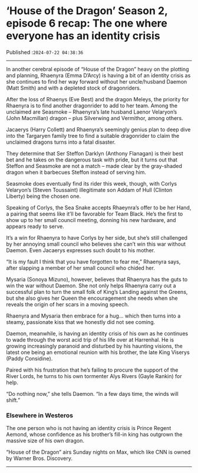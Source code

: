 # ‘House of the Dragon’ Season 2, episode 6 recap: The one where everyone has an identity crisis

Published :`2024-07-22 04:38:36`

---

In another cerebral episode of “House of the Dragon” heavy on the plotting and planning, Rhaenyra (Emma D’Arcy) is having a bit of an identity crisis as she continues to find her way forward without her uncle/husband Daemon (Matt Smith) and with a depleted stock of dragonriders.

After the loss of Rhaenys (Eve Best) and the dragon Meleys, the priority for Rhaenyra is to find another dragonrider to add to her team. Among the unclaimed are Seasmoke – Rhaenyra’s late husband Laenor Velaryon’s (John Macmillan) dragon – plus Silverwing and Vermithor, among others.

Jacaerys (Harry Collett) and Rhaenyra’s seemingly genius plan to deep dive into the Targaryen family tree to find a suitable dragonrider to claim the unclaimed dragons turns into a fatal disaster.

They determine that Ser Steffon Darklyn (Anthony Flanagan) is their best bet and he takes on the dangerous task with pride, but it turns out that Steffon and Seasmoke are not a match – made clear by the gray-shaded dragon when it barbecues Steffon instead of serving him.

Seasmoke does eventually find its rider this week, though, with Corlys Velaryon’s (Steven Toussaint) illegitimate son Addam of Hull (Clinton Liberty) being the chosen one.

Speaking of Corlys, the Sea Snake accepts Rhaeynra’s offer to be her Hand, a pairing that seems like it’ll be favorable for Team Black. He’s the first to show up to her small council meeting, donning his new hardware, and appears ready to serve.

It’s a win for Rhaenyra to have Corlys by her side, but she’s still challenged by her annoying small council who believes she can’t win this war without Daemon. Even Jacaerys expresses such doubt to his mother.

“It is my fault I think that you have forgotten to fear me,” Rhaenyra says, after slapping a member of her small council who chided her.

Mysaria (Sonoya Mizuno), however, believes that Rhaenyra has the guts to win the war without Daemon. She not only helps Rhaenyra carry out a successful plan to turn the small folk of King’s Landing against the Greens, but she also gives her Queen the encouragement she needs when she reveals the origin of her scars in a moving speech.

Rhaenyra and Mysaria then embrace for a hug… which then turns into a steamy, passionate kiss that we honestly did not see coming.

Daemon, meanwhile, is having an identity crisis of his own as he continues to wade through the worst acid trip of his life over at Harrenhal. He is growing increasingly paranoid and disturbed by his haunting visions, the latest one being an emotional reunion with his brother, the late King Viserys (Paddy Considine).

Paired with his frustration that he’s failing to procure the support of the River Lords, he turns to his own tormenter Alys Rivers (Gayle Rankin) for help.

“Do nothing now,” she tells Daemon. “In a few days time, the winds will shift.”

### Elsewhere in Westeros

The one person who is not having an identity crisis is Prince Regent Aemond, whose confidence as his brother’s fill-in king has outgrown the massive size of his own dragon.

“House of the Dragon” airs Sunday nights on Max, which like CNN is owned by Warner Bros. Discovery.

---


